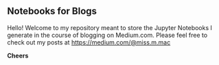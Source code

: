 ## Notebooks for Blogs
Hello! Welcome to my repository meant to store the Jupyter Notebooks I generate in the course of blogging on Medium.com.
Please feel free to check out my posts at https://medium.com/@miss.m.mac

**Cheers**
